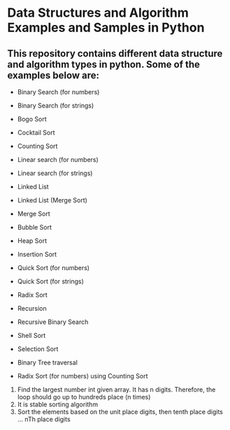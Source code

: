 # Data Structures and Algorithm Examples and Samples in Python

## This repository contains different data structure and algorithm types in python. Some of the examples below are:

- Binary Search (for numbers)

- Binary Search (for strings)

- Bogo Sort

- Cocktail Sort

- Counting Sort

- Linear search (for numbers)

- Linear search (for strings)

- Linked List

- Linked List (Merge Sort)

- Merge Sort

- Bubble Sort

- Heap Sort

- Insertion Sort  

- Quick Sort (for numbers)

- Quick Sort (for strings)

- Radix Sort

- Recursion

- Recursive Binary Search

- Shell Sort

- Selection Sort

- Binary Tree traversal

- Radix Sort (for numbers) using Counting Sort
1. Find the largest number int given array. It has n digits. Therefore, the loop should go up to hundreds place (n times)
2. It is stable sorting algorithm
3. Sort the elements based on the unit place digits, then tenth place digits ... nTh place digits
